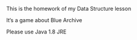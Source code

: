 This is the homework of my Data Structure lesson

It‘s a game about Blue Archive

Please use Java 1.8 JRE
